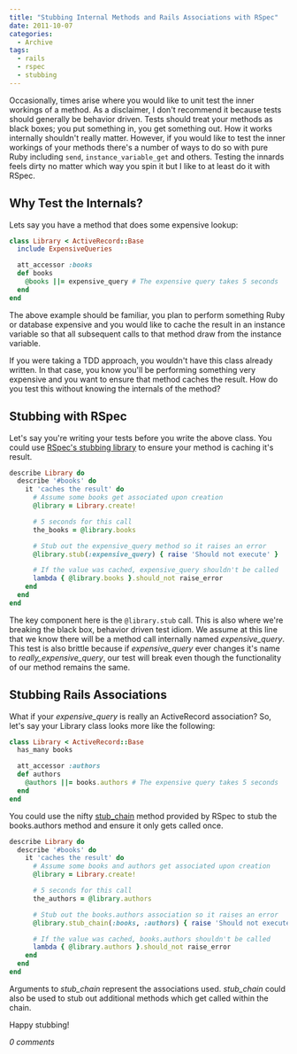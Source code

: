 ```yaml
---
title: "Stubbing Internal Methods and Rails Associations with RSpec"
date: 2011-10-07
categories:
  - Archive
tags:
  - rails
  - rspec
  - stubbing
---
```


Occasionally, times arise where you would like to unit test the inner workings of a method. As a disclaimer, I don't recommend it because tests should generally be behavior driven. Tests should treat your methods as black boxes; you put something in, you get something out. How it works internally shouldn't really matter. However, if you would like to test the inner workings of your methods there's a number of ways to do so with pure Ruby including `send`, `instance_variable_get` and others. Testing the innards feels dirty no matter which way you spin it but I like to at least do it with RSpec.

## Why Test the Internals?

Lets say you have a method that does some expensive lookup:

```ruby
class Library < ActiveRecord::Base
  include ExpensiveQueries

  att_accessor :books
  def books
    @books ||= expensive_query # The expensive query takes 5 seconds
  end
end
```

The above example should be familiar, you plan to perform something Ruby or database expensive and you would like to cache the result in an instance variable so that all subsequent calls to that method draw from the instance variable.

If you were taking a TDD approach, you wouldn't have this class already written. In that case, you know you'll be performing something very expensive and you want to ensure that method caches the result. How do you test this without knowing the internals of the method?

## Stubbing with RSpec

Let's say you're writing your tests before you write the above class. You could use <a href="https://www.relishapp.com/rspec/rspec-mocks" target="_blank">RSpec's stubbing library</a> to ensure your method is caching it's result.

```ruby
describe Library do
  describe '#books' do
    it 'caches the result' do 
      # Assume some books get associated upon creation
      @library = Library.create!

      # 5 seconds for this call
      the_books = @library.books

      # Stub out the expensive_query method so it raises an error
      @library.stub(:expensive_query) { raise 'Should not execute' }

      # If the value was cached, expensive_query shouldn't be called
      lambda { @library.books }.should_not raise_error
    end
  end
end
```

The key component here is the `@library.stub` call. This is also where we're breaking the black box, behavior driven test idiom. We assume at this line that we know there will be a method call internally named *expensive_query*. This test is also brittle because if *expensive_query* ever changes it's name to *really_expensive_query*, our test will break even though the functionality of our method remains the same.

## Stubbing Rails Associations

What if your *expensive_query* is really an ActiveRecord association? So, let's say your Library class looks more like the following:

```ruby
class Library < ActiveRecord::Base
  has_many books

  att_accessor :authors
  def authors
    @authors ||= books.authors # The expensive query takes 5 seconds
  end
end
```

You could use the nifty <a href="http://apidock.com/rspec/Spec/Mocks/Methods/stub_chain" target="_blank">stub_chain</a> method provided by RSpec to stub the books.authors method and ensure it only gets called once.

```ruby
describe Library do
  describe '#books' do
    it 'caches the result' do 
      # Assume some books and authors get associated upon creation
      @library = Library.create!

      # 5 seconds for this call
      the_authors = @library.authors

      # Stub out the books.authors association so it raises an error
      @library.stub_chain(:books, :authors) { raise 'Should not execute' }

      # If the value was cached, books.authors shouldn't be called
      lambda { @library.authors }.should_not raise_error
    end
  end
end
```

Arguments to *stub_chain* represent the associations used. *stub_chain* could also be used to stub out additional methods which get called within the chain.

Happy stubbing!

*0 comments*